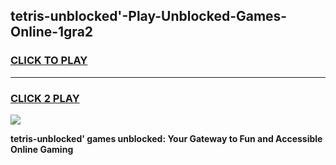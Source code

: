 
## tetris-unblocked'-Play-Unblocked-Games-Online-1gra2
<h3>
<a href="https://premium76.site?title=tetris-unblocked'&ref=25A">CLICK TO PLAY</a></h3>
<hr>

<h3>
<a href="https://premium76.site?title=tetris-unblocked'&ref=25A">CLICK 2 PLAY</a>
  
</h3>

<a href="https://premium76.site?title=tetris-unblocked'&ref=25A"><img src="https://clearcache.store/games.png"></a>


**tetris-unblocked' games unblocked: Your Gateway to Fun and Accessible Online Gaming**
